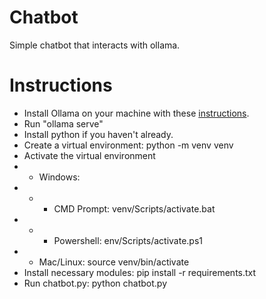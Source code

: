 # Chatbot

Simple chatbot that interacts with ollama.

# Instructions
* Install Ollama on your machine with these [instructions](https://github.com/ollama/ollama-python).
* Run "ollama serve"
* Install python if you haven't already.
* Create a virtual environment: python -m venv venv
* Activate the virtual environment
* * Windows: 
* * * CMD Prompt: venv/Scripts/activate.bat
* * * Powershell: env/Scripts/activate.ps1
* * Mac/Linux: source venv/bin/activate
* Install necessary modules: pip install -r requirements.txt
* Run chatbot.py: python chatbot.py